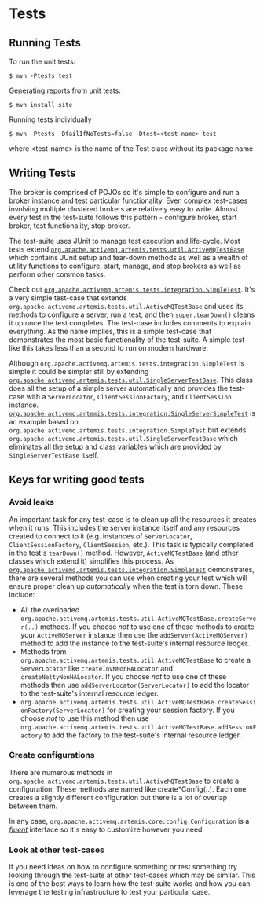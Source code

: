 # Tests

## Running Tests

To run the unit tests:

    $ mvn -Ptests test

Generating reports from unit tests:

    $ mvn install site

Running tests individually

    $ mvn -Ptests -DfailIfNoTests=false -Dtest=<test-name> test

where &lt;test-name> is the name of the Test class without its package name

## Writing Tests

The broker is comprised of POJOs so it's simple to configure and run a broker instance and test particular functionality.
Even complex test-cases involving multiple clustered brokers are relatively easy to write. Almost every test in the 
test-suite follows this pattern - configure broker, start broker, test functionality, stop broker.

The test-suite uses JUnit to manage test execution and life-cycle.  Most tests extend [`org.apache.activemq.artemis.tests.util.ActiveMQTestBase`](https://github.com/apache/activemq-artemis/blob/master/artemis-server/src/test/java/org/apache/activemq/artemis/tests/util/ActiveMQTestBase.java)
which contains JUnit setup and tear-down methods as well as a wealth of utility functions to configure, start, manage,
and stop brokers as well as perform other common tasks.

Check out [`org.apache.activemq.artemis.tests.integration.SimpleTest`](https://github.com/apache/activemq-artemis/blob/master/tests/integration-tests/src/test/java/org/apache/activemq/artemis/tests/integration/SimpleTest.java).
It's a very simple test-case that extends `org.apache.activemq.artemis.tests.util.ActiveMQTestBase` and uses its methods
to configure a server, run a test, and then `super.tearDown()` cleans it up once the test completes. The test-case 
includes comments to explain everything. As the name implies, this is a simple test-case that demonstrates the most basic
functionality of the test-suite. A simple test like this takes less than a second to run on modern hardware.

Although `org.apache.activemq.artemis.tests.integration.SimpleTest` is simple it could be simpler still by extending
[`org.apache.activemq.artemis.tests.util.SingleServerTestBase`](https://github.com/apache/activemq-artemis/blob/master/artemis-server/src/test/java/org/apache/activemq/artemis/tests/util/SingleServerTestBase.java).
This class does all the setup of a simple server automatically and provides the test-case with a `ServerLocator`, 
`ClientSessionFactory`, and `ClientSession` instance. [`org.apache.activemq.artemis.tests.integration.SingleServerSimpleTest`](https://github.com/apache/activemq-artemis/blob/master//tests/integration-tests/src/test/java/org/apache/activemq/artemis/tests/integration/SingleServerSimpleTest.java)
is an example based on `org.apache.activemq.artemis.tests.integration.SimpleTest` but extends `org.apache.activemq.artemis.tests.util.SingleServerTestBase`
which eliminates all the setup and class variables which are provided by `SingleServerTestBase` itself.

## Keys for writing good tests

### Avoid leaks

An important task for any test-case is to clean up all the resources it creates when it runs. This includes the server
instance itself and any resources created to connect to it (e.g. instances of `ServerLocator`, `ClientSessionFactory`,
`ClientSession`, etc.). This task is typically completed in the test's `tearDown()` method.  However, `ActiveMQTestBase` 
(and other classes which extend it) simplifies this process. As [`org.apache.activemq.artemis.tests.integration.SimpleTest`](https://github.com/apache/activemq-artemis/blob/master/tests/integration-tests/src/test/java/org/apache/activemq/artemis/tests/integration/SimpleTest.java)
demonstrates, there are several methods you can use when creating your test which will ensure proper clean up _automatically_
when the test is torn down. These include:

- All the overloaded `org.apache.activemq.artemis.tests.util.ActiveMQTestBase.createServer(..)` methods. If you choose
_not_ to use one of these methods to create your `ActiveMQServer` instance then use the `addServer(ActiveMQServer)` 
method to add the instance to the test-suite's internal resource ledger.
- Methods from `org.apache.activemq.artemis.tests.util.ActiveMQTestBase` to create a `ServerLocator` like 
`createInVMNonHALocator` and `createNettyNonHALocator`. If you choose _not_ to use one of these methods then use 
`addServerLocator(ServerLocator)` to add the locator to the test-suite's internal resource ledger.
- `org.apache.activemq.artemis.tests.util.ActiveMQTestBase.createSessionFactory(ServerLocator)` for creating your session
factory. If you choose _not_ to use this method then use `org.apache.activemq.artemis.tests.util.ActiveMQTestBase.addSessionFactory`
to add the factory to the test-suite's internal resource ledger.

### Create configurations

There are numerous methods in `org.apache.activemq.artemis.tests.util.ActiveMQTestBase` to create a configuration. These
methods are named like create&#42;Config(..). Each one creates a slightly different configuration but there is a lot of 
overlap between them.

In any case, `org.apache.activemq.artemis.core.config.Configuration` is a [_fluent_](https://en.wikipedia.org/wiki/Fluent_interface)
interface so it's easy to customize however you need.

### Look at other test-cases

If you need ideas on how to configure something or test something try looking through the test-suite at other test-cases
which may be similar. This is one of the best ways to learn how the test-suite works and how you can leverage the
testing infrastructure to test your particular case.

    